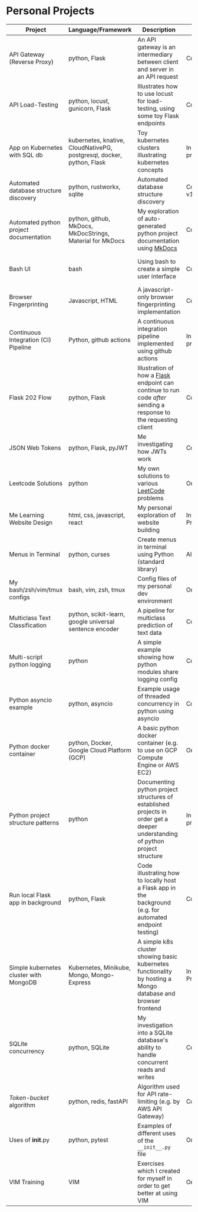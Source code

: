 # Personal Projects

| Project                        | Language/Framework     | Description                                  | Status    |Link
|--------------------------------|------------------------|----------------------------------------------|-----------|-------------
| API Gateway (Reverse Proxy)    | python, Flask          | An API gateway is an intermediary between client and server in an API request | Completed | https://github.com/J-sephB-lt-n/api-gateway-reverse-proxy-python-flask
| API Load-Testing               | python, locust, gunicorn, Flask | Illustrates how to use locust for load-testing, using some toy Flask endpoints | Completed | https://github.com/J-sephB-lt-n/api-load-testing
| App on Kubernetes with SQL db  | kubernetes, knative, CloudNativePG, postgresql, docker, python, Flask | Toy kubernetes clusters illustrating kubernetes concepts | In progress | https://github.com/J-sephB-lt-n/k8s-autoscaling-api-microservice-with-db 
| Automated database structure discovery | python, rustworkx, sqlite | Automated database structure discovery | Completed v1 | https://github.com/J-sephB-lt-n/auto-database-structure-discovery
| Automated python project documentation | python, github, MkDocs, MkDocStrings, Material for MkDocs | My exploration of auto-generated python project documentation using [MkDocs](https://github.com/mkdocs/mkdocs/) | Completed | https://github.com/J-sephB-lt-n/python-auto-documentation-with-mkdocstrings
| Bash UI                        | bash                   | Using bash to create a simple user interface | Completed | https://github.com/J-sephB-lt-n/shellscript-user-interaction-example
| Browser Fingerprinting         | Javascript, HTML       | A javascript-only browser fingerprinting implementation | Completed | https://github.com/J-sephB-lt-n/in-browser-device-fingerprint/
| Continuous Integration (CI) Pipeline | Python, github actions | A continuous integration pipeline implemented using github actions | In progress | https://github.com/J-sephB-lt-n/python-github-ci-pipeline   
| Flask 202 Flow                 | python, Flask          | Illustration of how a [Flask](https://github.com/pallets/flask) endpoint can continue to run code *after* sending a response to the requesting client | Completed | https://github.com/J-sephB-lt-n/flask-202-flow
| JSON Web Tokens                | python, Flask, pyJWT   | Me investigating how JWTs work               | Completed | https://github.com/J-sephB-lt-n/jwt-checkout 
| Leetcode Solutions             | python                 | My own solutions to various [LeetCode](https://leetcode.com) problems | Ongoing | https://github.com/J-sephB-lt-n/leetcode-solutions
| Me Learning Website Design     | html, css, javascript, react | My personal exploration of website building | In Progress | https://github.com/J-sephB-lt-n/me-learning-website-design 
| Menus in Terminal              | python, curses         | Create menus in terminal using Python (standard library) | Alpha | https://github.com/J-sephB-lt-n/terminal-menu            
| My bash/zsh/vim/tmux configs   | bash, vim, zsh, tmux   | Config files of my personal dev environment | Ongoing | https://github.com/J-sephB-lt-n/my-personal-config
| Multiclass Text Classification | python, scikit-learn, google universal sentence encoder | A pipeline for multiclass prediction of text data | Completed | https://github.com/J-sephB-lt-n/sklearn-text-classifier-pipeline 
| Multi-script python logging    | python                 | A simple example showing how python modules share logging config | Completed | https://github.com/J-sephB-lt-n/multi-script-python-logging
| Python asyncio example         | python, asyncio        | Example usage of threaded concurrency in python using asyncio | Completed | https://github.com/J-sephB-lt-n/python-asyncio-example
| Python docker container        | python, Docker, Google Cloud Platform (GCP) | A basic python docker container (e.g. to use on GCP Compute Engine or AWS EC2) | Ongoing | https://github.com/J-sephB-lt-n/python-docker-container
| Python project structure patterns | python | Documenting python project structures of established projects in order get a deeper understanding of python project structure | In progress | https://github.com/J-sephB-lt-n/python-project-layout-patterns
| Run local Flask app in background| python, Flask        | Code illustrating how to locally host a Flask app in the background (e.g. for automated endpoint testing) | Completed | https://github.com/J-sephB-lt-n/run-local-flask-app-in-background 
| Simple kubernetes cluster with MongoDB | Kubernetes, Minikube, Mongo, Mongo-Express | A simple k8s cluster showing basic kubernetes functionality by hosting a Mongo database and browser frontend | In Progress | https://github.com/J-sephB-lt-n/mongodb-with-admin-gui-in-k8s 
| SQLite concurrency             | python, SQLite         | My investigation into a SQLite database's ability to handle concurrent reads and writes | Completed | https://github.com/J-sephB-lt-n/sqlite-concurrent-writes-investigation
| *Token-bucket* algorithm       | python, redis, fastAPI | Algorithm used for API rate-limiting (e.g. by AWS API Gateway) | Completed |https://github.com/J-sephB-lt-n/rate-limiter-token-bucket-algorithm
| Uses of __init__.py            | python, pytest         | Examples of different uses of the ```__init__.py``` file | Ongoing | https://github.com/J-sephB-lt-n/uses-of-__init__.py
| VIM Training                   | VIM                    | Exercises which I created for myself in order to get better at using VIM | Ongoing | https://github.com/J-sephB-lt-n/vim-training/tree/main
